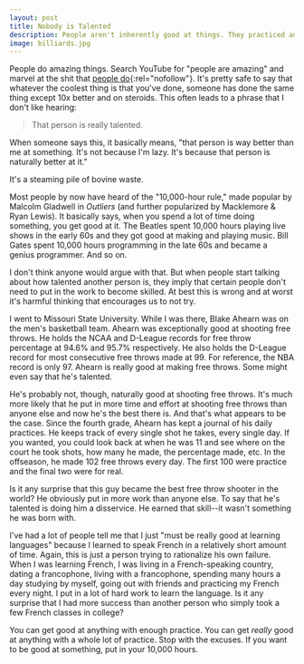 ```yaml
---
layout: post
title: Nobody is Talented
description: People aren't inherently good at things. They practiced and became good.
image: billiards.jpg
---
```


People do amazing things. Search YouTube for "people are amazing" and marvel at the shit that [people do](https://www.youtube.com/watch?v=COwidtYzmJo){:rel="nofollow"}. It's pretty safe to say that whatever the coolest thing is that you've done, someone has done the same thing except 10x better and on steroids. This often leads to a phrase that I don't like hearing:

> That person is really talented.

When someone says this, it basically means, "that person is way better than me at something. It's not because I'm lazy. It's because that person is naturally better at it."

It's a steaming pile of bovine waste.

Most people by now have heard of the "10,000-hour rule," made popular by Malcolm Gladwell in *Outliers* (and further popularized by Macklemore & Ryan Lewis). It basically says, when you spend a lot of time doing something, you get good at it. The Beatles spent 10,000 hours playing live shows in the early 60s and they got good at making and playing music. Bill Gates spent 10,000 hours programming in the late 60s and became a genius programmer. And so on.

I don't think anyone would argue with that. But when people start talking about how talented another person is, they imply that certain people don't need to put in the work to become skilled. At best this is wrong and at worst it's harmful thinking that encourages us to not try.

I went to Missouri State University. While I was there, Blake Ahearn was on the men's basketball team. Ahearn was exceptionally good at shooting free throws. He holds the NCAA and D-League records for free throw percentage at 94.6% and 95.7% respectively. He also holds the D-League record for most consecutive free throws made at 99. For reference, the NBA record is only 97. Ahearn is really good at making free throws. Some might even say that he's talented.

He's probably not, though, naturally good at shooting free throws. It's much more likely that he put in more time and effort at shooting free throws than anyone else and now he's the best there is. And that's what appears to be the case. Since the fourth grade, Ahearn has kept a journal of his daily practices. He keeps track of every single shot he takes, every single day. If you wanted, you could look back at when he was 11 and see where on the court he took shots, how many he made, the percentage made, etc. In the offseason, he made 102 free throws every day. The first 100 were practice and the final two were for real.

Is it any surprise that this guy became the best free throw shooter in the world? He obviously put in more work than anyone else. To say that he's talented is doing him a disservice. He earned that skill--it wasn't something he was born with.

I've had a lot of people tell me that I just "must be really good at learning languages" because I learned to speak French in a relatively short amount of time. Again, this is just a person trying to rationalize his own failure. When I was learning French, I was living in a French-speaking country, dating a francophone, living with a francophone, spending many hours a day studying by myself, going out with friends and practicing my French every night. I put in a lot of hard work to learn the language. Is it any surprise that I had more success than another person who simply took a few French classes in college?

You can get good at anything with enough practice. You can get *really* good at anything with a whole lot of practice. Stop with the excuses. If you want to be good at something, put in your 10,000 hours.